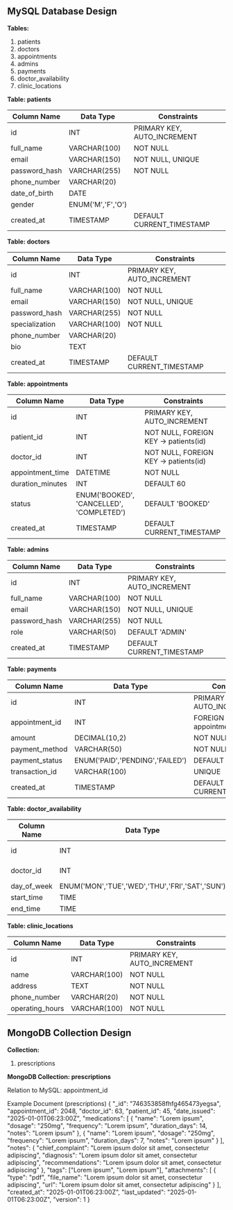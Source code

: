 
## MySQL Database Design

**Tables:**

1. patients
2. doctors
3. appointments
4. admins
5. payments
6. doctor_availability
7. clinic_locations


**Table: patients**

|Column Name  |Data Type        |Constraints                |
|-------------|-----------------|---------------------------|
|id           |INT              |PRIMARY KEY, AUTO_INCREMENT|
|full_name    |VARCHAR(100)     |NOT NULL                   |
|email        |VARCHAR(150)     |NOT NULL, UNIQUE           |
|password_hash|VARCHAR(255)     |NOT NULL                   |
|phone_number |VARCHAR(20)      |                           |
|date_of_birth|DATE             |                           |
|gender       |ENUM('M','F','O')|                           |
|created_at   |TIMESTAMP        |DEFAULT CURRENT_TIMESTAMP  |


**Table: doctors**

|Column Name   |Data Type        |Constraints                |
|--------------|-----------------|---------------------------|
|id            |INT              |PRIMARY KEY, AUTO_INCREMENT|
|full_name     |VARCHAR(100)     |NOT NULL                   |
|email         |VARCHAR(150)     |NOT NULL, UNIQUE           |
|password_hash |VARCHAR(255)     |NOT NULL                   |
|specialization|VARCHAR(100)     |NOT NULL                   |
|phone_number  |VARCHAR(20)      |                           |
|bio           |TEXT             |                           |
|created_at    |TIMESTAMP        |DEFAULT CURRENT_TIMESTAMP  |


**Table: appointments**

|Column Name     |Data Type                               |Constraints                         |
|----------------|----------------------------------------|------------------------------------|
|id              |INT                                     |PRIMARY KEY, AUTO_INCREMENT         |
|patient_id      |INT                                     |NOT NULL, FOREIGN KEY → patients(id)|
|doctor_id       |INT                                     |NOT NULL, FOREIGN KEY → patients(id)|
|appointment_time|DATETIME                                |NOT NULL                            |
|duration_minutes|INT                                     |DEFAULT 60                          |
|status          |ENUM('BOOKED', 'CANCELLED', 'COMPLETED')|DEFAULT 'BOOKED'                    |
|created_at      |TIMESTAMP                               |DEFAULT CURRENT_TIMESTAMP           |


**Table: admins**

|Column Name  |Data Type                               |Constraints                |
|-------------|----------------------------------------|---------------------------|
|id           |INT                                     |PRIMARY KEY, AUTO_INCREMENT|
|full_name    |VARCHAR(100)                            |NOT NULL                   |
|email        |VARCHAR(150)                            |NOT NULL, UNIQUE           |
|password_hash|VARCHAR(255)                            |NOT NULL                   |
|role         |VARCHAR(50)                             |DEFAULT 'ADMIN'            |
|created_at   |TIMESTAMP                               |DEFAULT CURRENT_TIMESTAMP  |


**Table: payments**

|Column Name   |Data Type                      |Constraints                   |
|--------------|-------------------------------|------------------------------|
|id            |INT                            |PRIMARY KEY, AUTO_INCREMENT   |
|appointment_id|INT                            |FOREIGN KEY → appointments(id)|
|amount        |DECIMAL(10,2)                  |NOT NULL                      |
|payment_method|VARCHAR(50)                    |NOT NULL                      |
|payment_status|ENUM('PAID','PENDING','FAILED')|DEFAULT 'PENDING'             |
|transaction_id|VARCHAR(100)                   |UNIQUE                        |
|created_at    |TIMESTAMP                      |DEFAULT CURRENT_TIMESTAMP     |


**Table: doctor_availability**

|Column Name   |Data Type                                      |Constraints                |
|--------------|-----------------------------------------------|---------------------------|
|id            |INT                                            |PRIMARY KEY, AUTO_INCREMENT|
|doctor_id     |INT                                            |FOREIGN KEY → doctors(id)  |
|day_of_week   |ENUM('MON','TUE','WED','THU','FRI','SAT','SUN')|NOT NULL                   |
|start_time    |TIME                                           |NOT NULL                   |
|end_time      |TIME                                           |NOT NULL                   |


**Table: clinic_locations**

|Column Name    |Data Type   |Constraints                |
|---------------|------------|---------------------------|
|id             |INT         |PRIMARY KEY, AUTO_INCREMENT|
|name           |VARCHAR(100)|NOT NULL                   |
|address        |TEXT        |NOT NULL                   |
|phone_number   |VARCHAR(20) |NOT NULL                   |
|operating_hours|VARCHAR(100)|NOT NULL                   |



## MongoDB Collection Design

**Collection:**

1. prescriptions

**MongoDB Collection: prescriptions**

Relation to MySQL: appointment_id


Example Document (prescriptions)
{
  "_id": "746353858fhfg465473yegsa",
  "appointment_id": 2048,
  "doctor_id": 63,
  "patient_id": 45,
  "date_issued": "2025-01-01T06:23:00Z",
  "medications": [
    {
      "name": "Lorem ipsum",
      "dosage": "250mg",
      "frequency": "Lorem ipsum",
      "duration_days": 14,
      "notes": "Lorem ipsum"
    },
    {
      "name": "Lorem ipsum",
      "dosage": "250mg",
      "frequency": "Lorem ipsum",
      "duration_days": 7,
      "notes": "Lorem ipsum"
    }
  ],
  "notes": {
    "chief_complaint": "Lorem ipsum dolor sit amet, consectetur adipiscing",
    "diagnosis": "Lorem ipsum dolor sit amet, consectetur adipiscing",
    "recommendations": "Lorem ipsum dolor sit amet, consectetur adipiscing"
  },
  "tags": ["Lorem ipsum", "Lorem ipsum"],
  "attachments": [
    {
      "type": "pdf",
      "file_name": "Lorem ipsum dolor sit amet, consectetur adipiscing",
      "url": "Lorem ipsum dolor sit amet, consectetur adipiscing"
    }
  ],
  "created_at": "2025-01-01T06:23:00Z",
  "last_updated": "2025-01-01T06:23:00Z",
  "version": 1
}





